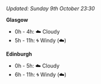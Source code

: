 *Updated: Sunday 9th October 23:30*

**Glasgow**

* 0h - 4h: :cloud: Cloudy
* 5h - 11h: :cyclone: Windy (:cloud:)

**Edinburgh**

* 0h - 5h: :cloud: Cloudy
* 6h - 11h: :cyclone: Windy (:cloud:)
